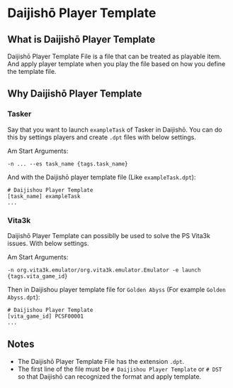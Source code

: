 # Daijishō Player Template
## What is Daijishō Player Template
Daijishō Player Template File is a file that can be treated as playable item. And apply player template when you play the file based on how you define the template file.

## Why Daijishō Player Template

### Tasker
Say that you want to launch `exampleTask` of Tasker in Daijishō. You can do this by settings players and create `.dpt` files with below settings.

Am Start Arguments:

 `-n ... --es task_name {tags.task_name}`

And with the Daijishō player template file (Like `exampleTask.dpt`):
```
# Daijishou Player Template
[task_name] exampleTask
...
```

### Vita3k
Daijishō Player Template can possiblly be used to solve the PS Vita3k issues. With below settings.

Am Start Arguments:

`-n org.vita3k.emulator/org.vita3k.emulator.Emulator -e launch {tags.vita_game_id}`

Then in Daijishou player template file for `Golden Abyss` (For example `Golden Abyss.dpt`):
```
# Daijishou Player Template
[vita_game_id] PCSF00001
...
```

## Notes
 - The Daijishō Player Template File has the extension `.dpt`. 
 - The first line of the file must be `# Daijishou Player Template` or `# DST` so that Daijishō can recognized the format and apply template.
